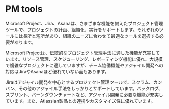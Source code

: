 # PM tools

Microsoft Project、Jira、Asanaは、さまざまな機能を備えたプロジェクト管理ツールで、プロジェクトの計画、組織化、実行をサポートします。それぞれのツールには長所と短所があり、組織のニーズに合わせて最適なツールを選択する必要があります。

Microsoft Projectは、伝統的なプロジェクト管理手法に適した機能が充実しています。リソース管理、スケジューリング、レポーティング機能に優れ、大規模で複雑なプロジェクトに適していますが、チーム協働機能やアジャイル開発への対応はJiraやAsanaほど優れていない面もあります。

Jiraはアジャイル開発を中心とするプロジェクト管理ツールで、スクラム、カンバン、その他のアジャイル手法をしっかりとサポートしています。バックログ、スプリント、バーンダウンチャートなど、アジャイル開発に必要な機能が充実しています。また、Atlassian製品との連携やカスタマイズ性に優れています。